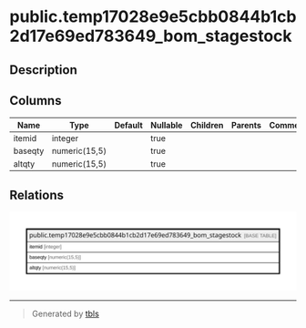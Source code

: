 # public.temp17028e9e5cbb0844b1cb2d17e69ed783649_bom_stagestock

## Description

## Columns

| Name | Type | Default | Nullable | Children | Parents | Comment |
| ---- | ---- | ------- | -------- | -------- | ------- | ------- |
| itemid | integer |  | true |  |  |  |
| baseqty | numeric(15,5) |  | true |  |  |  |
| altqty | numeric(15,5) |  | true |  |  |  |

## Relations

![er](public.temp17028e9e5cbb0844b1cb2d17e69ed783649_bom_stagestock.svg)

---

> Generated by [tbls](https://github.com/k1LoW/tbls)
